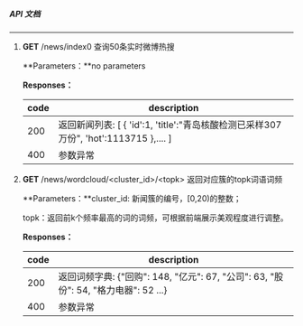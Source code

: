 ##### API 文档

------

1. **GET**    /news/index0    查询50条实时微博热搜

   **Parameters：**no parameters

   **Responses：**

   | code | description                                                  |
   | ---- | ------------------------------------------------------------ |
   | 200  | 返回新闻列表:                                                                                                                                      [        {                                                                                                                                                                     'id':1,                                                                                                                                        'title':"青岛核酸检测已采样307万份",                                                                                                                                              'hot':1113715                                                                                                                               },....  ] |
   | 400  | 参数异常                                                     |

2. **GET**      /news/wordcloud/\<cluster_id\>/\<topk\>  返回对应簇的topk词语词频

   **Parameters：**cluster_id: 新闻簇的编号，[0,20)的整数；

   ​                           topk：返回前k个频率最高的词的词频，可根据前端展示美观程度进行调整。

   **Responses：**

   | code | description                                                  |
   | ---- | ------------------------------------------------------------ |
   | 200  | 返回词频字典:                                                                                                                                      {"回购": 148, "亿元": 67, "公司": 63, "股份": 54, "格力电器": 52 ...} |
   | 400  | 参数异常                                                     |

   

